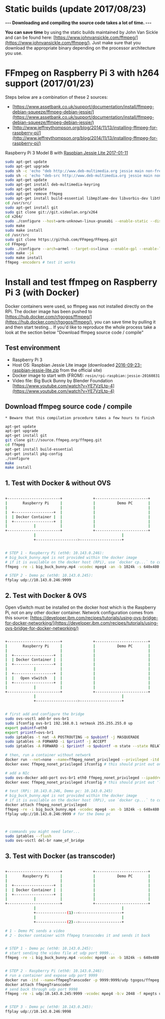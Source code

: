 # Static builds (update 2017/08/23)

**--- Downloading and compiling the source code takes a lot of time. ---**

**You can save time** by using the static builds maintained by John Van Sickle and can be found here: [https://www.johnvansickle.com/ffmpeg/](https://www.johnvansickle.com/ffmpeg/). Just make sure that you download the appropriate binary depending on the processor architecture you use.

# FFmpeg on Raspberry Pi 3 with h264 support (2017/01/23)

Steps below are a combination of these 2 sources:
 - [https://www.assetbank.co.uk/support/documentation/install/ffmpeg-debian-squeeze/ffmpeg-debian-jessie/](https://www.assetbank.co.uk/support/documentation/install/ffmpeg-debian-squeeze/ffmpeg-debian-jessie/)
 - [http://www.jeffreythompson.org/blog/2014/11/13/installing-ffmpeg-for-raspberry-pi/](http://www.jeffreythompson.org/blog/2014/11/13/installing-ffmpeg-for-raspberry-pi/)
 
Raspberry Pi 3 Model B with [Raspbian Jessie Lite 2017-01-11](http://vx2-downloads.raspberrypi.org/raspbian_lite/images/raspbian_lite-2017-01-10/2017-01-11-raspbian-jessie-lite.zip)

```bash
sudo apt-get update
sudo apt-get upgrade
sudo sh -c 'echo "deb http://www.deb-multimedia.org jessie main non-free" >> /etc/apt/sources.list.d/deb-multimedia.list'
sudo sh -c 'echo "deb-src http://www.deb-multimedia.org jessie main non-free" >> /etc/apt/sources.list.d/deb-multimedia.list'
sudo apt-get update 
sudo apt-get install deb-multimedia-keyring
sudo apt-get update 
sudo apt-get remove ffmpeg
sudo apt-get install build-essential libmp3lame-dev libvorbis-dev libtheora-dev libspeex-dev yasm pkg-config libfaac-dev libopenjpeg-dev libx264-dev
cd /usr/src/
sudo apt-get install git
sudo git clone git://git.videolan.org/x264
cd x264/
sudo ./configure --host=arm-unknown-linux-gnueabi --enable-static --disable-opencl
sudo make
sudo make install
cd /usr/src
sudo git clone https://github.com/FFmpeg/FFmpeg.git
cd FFmpeg/
sudo ./configure --arch=armel --target-os=linux --enable-gpl --enable-libx264 --enable-nonfree
sudo make -j4
sudo make install
ffmpeg -encoders # test it works
```

# Install and test ffmpeg on Raspberry Pi 3 (with Docker)

Docker containers were used, so ffmpeg was not installed directly on the RPi. The docker image has been pushed to [https://hub.docker.com/r/tgogos/ffmpeg/](https://hub.docker.com/r/tgogos/ffmpeg/), you can save time by pulling it and then start testing... If you'd like to reproduce the whole process take a look at the section below "Download ffmpeg source code / compile"


## Test environment
 - Raspberry Pi 3
 - Host OS: Raspbian Jessie Lite image (downloaded [2016-09-23-raspbian-jessie-lite.zip](http://director.downloads.raspberrypi.org/raspbian_lite/images/raspbian_lite-2016-09-28/2016-09-23-raspbian-jessie-lite.zip) from the official site)
 - Docker image to start with (FROM): `resin/rpi-raspbian:jessie-20160831`
 - Video file: Big Buck Bunny by Blender Foundation [https://www.youtube.com/watch?v=YE7VzlLtp-4](https://www.youtube.com/watch?v=YE7VzlLtp-4)

## Download ffmpeg source code / compile
`* Beware that this compilation procedure takes a few hours to finish`


```bash
apt-get update
apt-get upgrade
apt-get install git
git clone git://source.ffmpeg.org/ffmpeg.git
cd ffmpeg
apt-get install build-essential
apt-get install pkg-config
./configure
make
make install
```


## 1. Test with Docker & without OVS
```bash

+------------------------+              +------------------------+ 
|       Raspberry Pi     |              |          Demo PC       |
|                        |              |                        |
|  +------------------+  |              |                        |
|  | Docker Container |  |              |                        |
|  +------------------+  |              |                        |
|            |           |              |                        |
+------------------------+              +------------------------+
             |                                       |               
             +------------------->-------------------+


# STEP 1 - Raspberry Pi (eth0: 10.143.0.246):
# big_buck_bunny.mp4 is not provided within the docker image
# if it is available on the docker host (RPi), use `docker cp...` to copy it inside the image
ffmpeg -re -i big_buck_bunny.mp4 -vcodec mpeg4 -an -b 1024k -s 640x480 -f mpegts udp:10.143.0.245:9999?pkt_size=1316

# STEP 2 - Demo pc (eth0: 10.143.0.245):
ffplay udp://10.143.0.246:9999
```


## 2. Test with Docker & OVS
Open vSwitch must be installed on the docker host which is the Raspberry Pi, not on any other docker container. Network configuration comes from this source: [https://developer.ibm.com/recipes/tutorials/using-ovs-bridge-for-docker-networking/](https://developer.ibm.com/recipes/tutorials/using-ovs-bridge-for-docker-networking/)
```bash

+------------------------+              +------------------------+ 
|       Raspberry Pi     |              |          Demo PC       |
|                        |              |                        |
|  +------------------+  |              |                        |
|  | Docker Container |  |              |                        |
|  +------------------+  |              |                        |
|            |           |              |                        |
|  +------------------+  |              |                        |
|  |   Open vSwitch   |  |              |                        |
|  +------------------+  |              |                        |
|            |           |              |                        |
+------------------------+              +------------------------+
             |                                       |               
             +------------------->-------------------+


# first add and configure the bridge
sudo ovs-vsctl add-br ovs-br1
sudo ifconfig ovs-br1 192.168.0.1 netmask 255.255.255.0 up
export pubintf=eth0
export priintf=ovs-br1
sudo iptables -t nat -A POSTROUTING -o $pubintf -j MASQUERADE
sudo iptables -A FORWARD -i $priintf -j ACCEPT
sudo iptables -A FORWARD -i $priintf -o $pubintf -m state --state RELATED,ESTABLISHED -j ACCEPT

# then, run a container without network
docker run --net=none --name=ffmpeg_nonet_privileged --privileged -itd tgogos/ffmpeg:latest
docker exec ffmpeg_nonet_privileged ifconfig # this should print out only 'lo'

# add a NIc
sudo ovs-docker add-port ovs-br1 eth0 ffmpeg_nonet_privileged --ipaddress=192.168.0.2/24 --gateway=192.168.0.1
docker exec ffmpeg_nonet_privileged ifconfig # this should print out 'lo' and 'eth0'

# test (RPi: 10.143.0.246, Demo pc: 10.143.0.245)
# big_buck_bunny.mp4 is not provided within the docker image
# if it is available on the docker host (RPi), use `docker cp...` to copy it inside the image
docker attach ffmpeg_nonet_privileged
ffmpeg -re -i big_buck_bunny.mp4 -vcodec mpeg4 -an -b 1024k -s 640x480 -f mpegts udp:10.143.0.245:9999?pkt_size=1316
ffplay udp://10.143.0.246:9999 # for the Demo pc



# commands you might need later...
sudo iptables --flush
sudo ovs-vsctl del-br name_of_bridge
```



## 3. Test with Docker (as transcoder)
```bash

+------------------------+              +------------------------+ 
|       Raspberry Pi     |              |          Demo PC       |
|                        |              |                        |
|  +------------------+  |              |                        |
|  | Docker Container |  |              |                        |
|  +------------------+  |              |                        |
|            |           |              |                        |
+------------------------+              +------------------------+
             |                                       |               
             +--------------(1)--<-------------------+
             |                                       |
             +--------------(2)-->-------------------+

# 1 - Demo PC sends a video
# 2 - Docker container with ffmpeg transcodes it and sends it back


# STEP 1 - Demo pc (eth0: 10.143.0.245):
# start sending the video file at udp port 9999...
ffmpeg -re -i big_buck_bunny.mp4 -vcodec mpeg4 -an -b 1024k -s 640x480 -f mpegts udp://10.143.0.246:9999?pkt_size=1316


# STEP 2 - Raspberry Pi (eth0: 10.143.0.246):
# run a container and expose udp port 9999
docker run -itd --name=ffmpegTranscoder -p 9999:9999/udp tgogos/ffmpeg
docker attach ffmpegTranscoder
# send back through udp port 9998 
ffmpeg -re -i udp:10.143.0.245:9999 -vcodec mpeg4 -b:v 2048 -f mpegts udp:10.143.0.245:9998?pkt_size=1316


# STEP 3 - Demo pc (eth0: 10.143.0.245):
ffplay udp://10.143.0.246:9998
```
